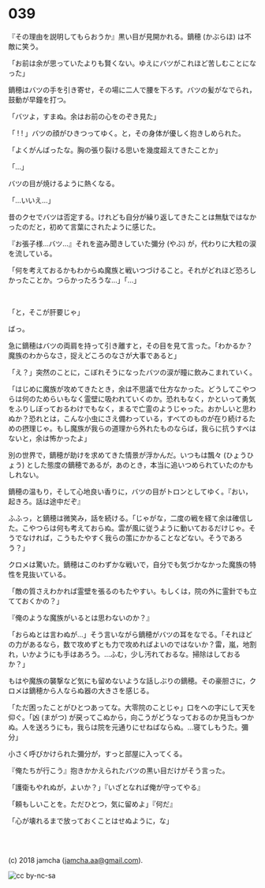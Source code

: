 

# 039

『その理由を説明してもらおうか』黒い目が見開かれる。鏑穂 (かぶらほ) は不敵に笑う。  

「お前は余が思っていたよりも賢くない。ゆえにバツがこれほど苦しむことになった」  

鏑穂はバツの手を引き寄せ，その場に二人で腰を下ろす。バツの髪がなでられ，鼓動が早鐘を打つ。  

「バツよ，すまぬ。余はお前の心をのぞき見た」  

「 ! ! 」バツの顔がひきつってゆく。と，その身体が優しく抱きしめられた。  

「よくがんばったな。胸の張り裂ける思いを幾度超えてきたことか」  

「…」  

バツの目が焼けるように熱くなる。  

「…いいえ…」  

昔のクセでバツは否定する。けれども自分が繰り返してきたことは無駄ではなかったのだと，初めて言葉にされたように感じた。  

『お張子様…バツ…』それを盗み聞きしていた彌分 (やぶ) が，代わりに大粒の涙を流している。  

「何を考えておるかもわからぬ魔族と戦いつづけること。それがどれほど恐ろしかったことか。つらかったろうな…」「…」  

<br>  

「と，そこが肝要じゃ」  

ばっ。  

急に鏑穂はバツの両肩を持って引き離すと，その目を見て言った。「わかるか？魔族のわからなさ，捉えどころのなさが大事であると」  

「え？」突然のことに，こぼれそうになったバツの涙が瞳に飲みこまれていく。  

「はじめに魔族が攻めてきたとき，余は不思議で仕方なかった。どうしてこやつらは何のためらいもなく霊壁に吸われていくのか。恐れもなく，かといって勇気をふりしぼっておるわけでもなく，まるで亡霊のようじゃった。おかしいと思わぬか？恐れとは，こんな小虫にさえ備わっている，すべてのものが在り続けるための摂理じゃ。もし魔族が我らの道理から外れたものならば，我らに抗うすべはないと，余は怖かったよ」  

別の世界で，鏑穂が助けを求めてきた情景が浮かんだ。いつもは飄々 (ひょうひょう) とした態度の鏑穂であるが，あのとき，本当に追いつめられていたのかもしれない。  

鏑穂の温もり，そして心地良い香りに，バツの目がトロンとしてゆく。『おい，起きろ。話は途中だぞ』  

ふふっ，と鏑穂は微笑み，話を続ける。「じゃがな，二度の戦を経て余は確信した。こやつらは何も考えておらぬ。雲が風に従うように動いておるだけじゃ。そうでなければ，こうもたやすく我らの策にかかることなどない。そうであろう？」  

クロメは驚いた。鏑穂はこのわずかな戦いで，自分でも気づかなかった魔族の特性を見抜いている。  

「敵の質さえわかれば霊壁を張るのもたやすい。もしくは，院の外に霊針でも立てておくかの？」  

『俺のような魔族がいるとは思わないのか？』  

「おらぬとは言わぬが…」そう言いながら鏑穂がバツの耳をなでる。「それほどの力があるなら，数で攻めずとも力で攻めればよいのではないか？雷，嵐，地割れ，いかようにも手はあろう。…ふむ，少し汚れておるな。掃除はしておるか？」  

もはや魔族の襲撃など気にも留めないような話しぶりの鏑穂。その豪胆さに，クロメは鏑穂から人ならぬ器の大きさを感じる。  

「ただ困ったことがひとつあってな。大零院のことじゃ」口をヘの字にして天を仰ぐ。「凶 (まがつ) が戻ってこぬから，向こうがどうなっておるのか見当もつかぬ。人を送ろうにも，我らは院を元通りにせねばならぬ。…寝てしもうた。彌分」  

小さく呼びかけられた彌分が，すっと部屋に入ってくる。  

『俺たちが行こう』抱きかかえられたバツの黒い目だけがそう言った。  

「護衛もやれぬが，よいか？」『いざとなれば俺が守ってやる』  

「頼もしいことを。ただひとつ，気に留めよ」『何だ』  

「心が壊れるまで放っておくことはせぬように，な」  

<br>  
<br>  

(c) 2018 jamcha (jamcha.aa@gmail.com).  

![cc by-nc-sa](https://i.creativecommons.org/l/by-nc-sa/4.0/88x31.png)  

